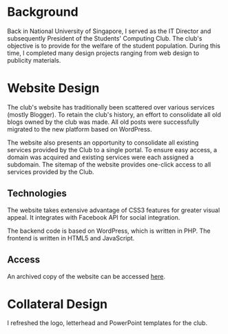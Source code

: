 # Background

Back in National University of Singapore, I served as the IT Director and subsequently
President of the Students' Computing Club. The club's objective is to provide for
the welfare of the student population. During this time, I completed many design
projects ranging from web design to publicity materials.

# Website Design

The club's website has traditionally been scattered over various services (mostly
Blogger). To retain the club's history, an effort to consolidate all old blogs
owned by the club was made. All old posts were successfully migrated to the new
platform based on WordPress.

The website also presents an opportunity to consolidate all existing services
provided by the Club to a single portal. To ensure easy access, a domain was
acquired and existing services were each assigned a subdomain. The sitemap of
the website provides one-click access to all services provided by the Club.

## Technologies

The website takes extensive advantage of CSS3 features for greater visual appeal.
It integrates with Facebook API for social integration.

The backend code is based on WordPress, which is written in PHP. The frontend is
written in HTML5 and JavaScript.

## Access

An archived copy of the website can be accessed [here](https://web.archive.org/web/20120402221021/http://nuscomputing.com/).

# Collateral Design

I refreshed the logo, letterhead and PowerPoint templates for the club.


